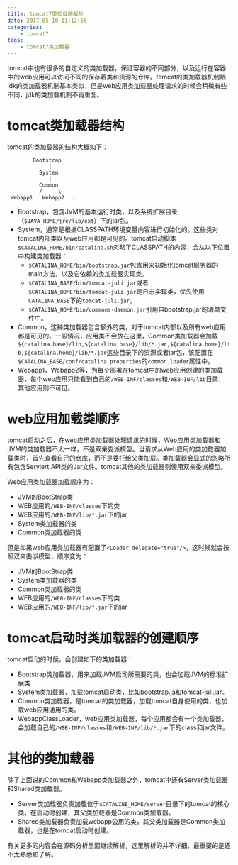 ```yaml
---
title: tomcat7类加载器解析
date: 2017-05-10 11:12:56
categories:
    - tomcat7
tags:
    - tomcat7类加载器
---
```

tomcat中也有很多的自定义的类加载器，保证容器的不同部分，以及运行在容器中的web应用可以访问不同的保存着类和资源的仓库。tomcat的类加载器机制跟jdk的类加载器机制基本类似，但是web应用类加载器处理请求的时候会稍微有些不同，jdk的类加载机制不再重复。
<!--more-->
# tomcat类加载器结构
tomcat的类加载器的结构大概如下：

```
        Bootstrap
             |
          System
             |
          Common
          /     \
 Webapp1   Webapp2 ...
```

- Bootstrap，包含JVM的基本运行时类，以及系统扩展目录（`$JAVA_HOME/jre/lib/ext`）下的jar包。
- System，通常是根据CLASSPATH环境变量内容进行初始化的。这些类对tomcat内部类以及web应用都是可见的。tomcat启动脚本`$CATALINA_HOME/bin/catalina.sh`忽略了CLASSPATH的内容，会从以下位置中构建类加载器：
    + `$CATALINA_HOME/bin/bootstrap.jar`包含用来初始化tomcat服务器的main方法，以及它依赖的类加载器实现类。
    + `$CATALINA_BASE/bin/tomcat-juli.jar`或者`$CATALINA_HOME/bin/tomcat-juli.jar`是日志实现类，优先使用`CATALINA_BASE`下的`tomcat-juli.jar`。
    + `$CATALINA_HOME/bin/commons-daemon.jar`引用自bootstrap.jar的清单文件中。
- Common，这种类加载器包含额外的类，对于tomcat内部以及所有web应用都是可见的。一般情况，应用类不会放在这里，Common类加载器会加载`${catalina.base}/lib,${catalina.base}/lib/*.jar,${catalina.home}/lib,${catalina.home}/lib/*.jar`这些目录下的资源或者jar包，该配置在`$CATALINA_BASE/conf/catalina.properties`的`common.loader`属性中。
- Webapp1，Webapp2等，为每个部署在tomcat中的web应用创建的类加载器，每个web应用只能看到自己的`/WEB-INF/classes`和`/WEB-INF/lib`目录，其他应用则不可见。

# web应用加载类顺序

tomcat启动之后，在web应用类加载器处理请求的时候，Web应用类加载器和JVM的类加载器不太一样，不是双亲委派模型。当请求从Web应用的类加载器加载类时，首先查看自己的仓库，而不是委托给父类加载。类加载器会显式的忽略所有包含Servlert API类的Jar文件。tomcat其他的类加载器则使用双亲委派模型。


Web应用类加载器加载顺序为：

- JVM的BootStrap类
- WEB应用的`/WEB-INF/classes`下的类
- WEB应用的`/WEB-INF/lib/*.jar`下的jar
- System类加载器的类
- Common类加载器的类

但是如果web应用类加载器有配置了`<Loader delegate="true"/>`，这时候就会按照双亲委派模型，顺序变为：

- JVM的BootStrap类
- System类加载器的类
- Common类加载器的类
- WEB应用的`/WEB-INF/classes`下的类
- WEB应用的`/WEB-INF/lib/*.jar`下的jar

# tomcat启动时类加载器的创建顺序

tomcat启动的时候，会创建如下的类加载器：

- Bootstrap类加载器，用来加载JVM启动所需要的类，也会加载JVM的标准扩展类
- System类加载器，加载tomcat启动类，比如bootstrap.ja和tomcat-juli.jar。
- Common类加载器，是tomcat的类加载器，加载tomcat自身使用的类，也加载web应用通用的类。
- WebappClassLoader，web应用类加载器，每个应用都会有一个类加载器，会加载自己的`/WEB-INF/classes`和`/WEB-INF/lib/*.jar`下的class和jar文件。

# 其他的类加载器
除了上面说的Common和Webapp类加载器之外，tomcat中还有Server类加载器和Shared类加载器。

- Server类加载器负责加载位于`$CATALINE_HOME/server`目录下的tomcat的核心类，在启动时创建，其父类加载器是Common类加载器。
- Shared类加载器负责加载webapp公用的类，其父类加载器是Common类加载器，也是在tomcat启动时创建。

有关更多的内容会在源码分析里面继续解析，这里解析的并不详细，最重要的是还不太熟悉和了解。
